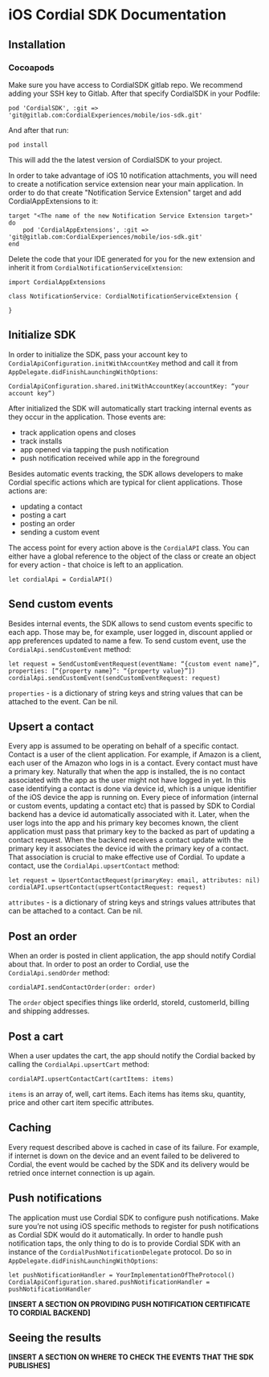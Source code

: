 # iOS Cordial SDK Documentation

## Installation

### Cocoapods

Make sure you have access to CordialSDK gitlab repo. We recommend adding your SSH key to Gitlab. After that specify CordialSDK in your Podfile:

```
pod 'CordialSDK', :git => 'git@gitlab.com:CordialExperiences/mobile/ios-sdk.git'
```

And after that run:

```
pod install
```

This will add the the latest version of CordialSDK to your project.

In order to take advantage of iOS 10 notification attachments, you will need to create a notification service extension near your main application. In order to do that create "Notification Service Extension" target and add CordialAppExtensions to it:

```
target "<The name of the new Notification Service Extension target>" do  
    pod 'CordialAppExtensions', :git => 'git@gitlab.com:CordialExperiences/mobile/ios-sdk.git'  
end
```

Delete the code that your IDE generated for you for the new extension and inherit it from `CordialNotificationServiceExtension`:  

```
import CordialAppExtensions  
  
class NotificationService: CordialNotificationServiceExtension {  
  
}
```

## Initialize SDK
In order to initialize the SDK, pass your account key to `CordialApiConfiguration.initWithAccountKey` method and call it from `AppDelegate.didFinishLaunchingWithOptions`:

`CordialApiConfiguration.shared.initWithAccountKey(accountKey: “your account key“)`

After initialized the SDK will automatically start tracking internal events as they occur in the application. Those events are:
- track application opens and closes
- track installs
- app opened via tapping the push notification
- push notification received while app in the foreground

Besides automatic events tracking, the SDK allows developers to make Cordial specific actions which are typical for client applications. Those actions are:
- updating a contact
- posting a cart
- posting an order
- sending a custom event

The access point for every action above is the `CordialAPI` class. You can either have a global reference to the object of the class or create an object for every action - that choice is left to an application.

```
let cordialApi = CordialAPI()
```

## Send custom events
Besides internal events, the SDK allows to send custom events specific to each app. Those may be, for example, user logged in, discount applied or app preferences updated to name a few. To send custom event, use the `CordialApi.sendCustomEvent` method:

```
let request = SendCustomEventRequest(eventName: “{custom event name}”, properties: [“{property name}”: “{property value}”])  
cordialApi.sendCustomEvent(sendCustomEventRequest: request)
```

`properties` - is a dictionary of string keys and string values that can be attached to the event. Can be nil.

## Upsert a contact
Every app is assumed to be operating on behalf of a specific contact. Contact is a user of the client application. For example, if Amazon is a client, each user of the Amazon who logs in is a contact. Every contact must have a primary key. Naturally that when the app is installed, the is no contact associated with the app as the user might not have logged in yet. In this case identifying a contact is done via device id, which is a unique identifier of the iOS device the app is running on. Every piece of information (internal or custom events, updating a contact etc) that is passed by SDK to Cordial backend has a device id automatically associated with it. Later, when the user logs into the app and his primary key becomes known, the client application must pass that primary key to the backed as part of updating a contact request. When the backend receives a contact update with the primary key it associates the device id with the primary key of a contact. That association is crucial to make effective use of Cordial.
To update a contact, use the `CordialApi.upsertContact` method:

```
let request = UpsertContactRequest(primaryKey: email, attributes: nil)
cordialAPI.upsertContact(upsertContactRequest: request)
```

`attributes` - is a dictionary of string keys and strings values attributes that can be attached to a contact. Can be nil.

## Post an order
When an order is posted in client application, the app should notify Cordial about that. In order to post an order to Cordial, use the `CordialApi.sendOrder` method:

```
сordialAPI.sendContactOrder(order: order)
```

The `order` object specifies things like orderId, storeId, customerId, billing and shipping addresses. 

## Post a cart
When a user updates the cart, the app should notify the Cordial backed by calling the `CordialApi.upsertCart` method:

```
сordialAPI.upsertContactCart(cartItems: items)
```

`items` is an array of, well, cart items. Each items has items sku, quantity, price and other cart item specific attributes.

## Caching
Every request described above is cached in case of its failure. For example, if internet is down on the device and an event failed to be delivered to Cordial, the event would be cached by the SDK and its delivery would be retried once internet connection is up again.

## Push notifications
The application must use Cordial SDK to configure push notifications. Make sure you’re not using iOS specific methods to register for push notifications as Cordial SDK would do it automatically.  In order to handle push notification taps, the only thing to do is to provide Cordial SDK with an instance of the `CordialPushNotificationDelegate` protocol. Do so in `AppDelegate.didFinishLaunchingWithOptions`:

```
let pushNotificationHandler = YourImplementationOfTheProtocol()  
CordialApiConfiguration.shared.pushNotificationHandler = pushNotificationHandler
```

**[INSERT A SECTION ON PROVIDING PUSH NOTIFICATION CERTIFICATE TO CORDIAL BACKEND]**

## Seeing the results

**[INSERT A SECTION ON WHERE TO CHECK THE EVENTS THAT THE SDK PUBLISHES]**